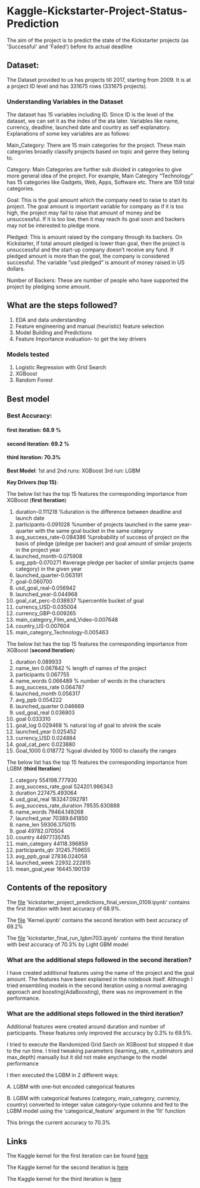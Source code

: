 # Kaggle-Kickstarter-Project-Status-Prediction

The aim of the project is to predict the state of the Kickstarter projects (as 'Successful' and 'Failed') before its actual deadline

## Dataset:
The Dataset provided to us has projects till 2017, starting from 2009.
It is at a project ID level and has 331675 rows (331675 projects).

### Understanding Variables in the Dataset

The dataset has 15 variables including ID. Since ID is the level of the dataset, we can set it as the index of the ata later. Variables like name, currency, deadline, launched date and country as self explanatory. Explanations of some key variables are as follows:

Main_Category: There are 15 main categories for the project. These main categories broadly classify projects based on topic and genre they belong to.

Category: Main Categories are further sub divided in categories to give more general idea of the project. For example, Main Category “Technology” has 15 categories like Gadgets, Web, Apps, Software etc. There are 159 total categories.

Goal: This is the goal amount which the company need to raise to start its project. The goal amount is important variable for company as if it is too high, the project may fail to raise that amount of money and be unsuccessful. If it is too low, then it may reach its goal soon and backers may not be interested to pledge more.

Pledged: This is amount raised by the company through its backers. On Kickstarter, if total amount pledged is lower than goal, then the project is unsuccessful and the start-up company doesn’t receive any fund. If pledged amount is more than the goal, the company is considered successful. The variable “usd pledged” is amount of money raised in US dollars.

Number of Backers: These are number of people who have supported the project by pledging some amount.

## What are the steps followed?
1. EDA and data understanding
2. Feature engineering and manual (heuristic) feature selection
3. Model Building and Predictions
4. Feature Importance evaluation- to get the key drivers

### Models tested
1. Logistic Regression with Grid Search
2. XGBoost
3. Random Forest

## Best model 
### **Best Accuracy**: 
#### first iteration: 68.9 %
#### second iteration: 69.2 %
#### third iteration: 70.3%

**Best Model**: 1st and 2nd runs: XGBoost
3rd run: LGBM

**Key Drivers (top 15)**:

The below list has the top 15 features the corresponding importance from XGBoost (**first Iteration**)
1. duration-0.111218   %duration is the difference between deadline and launch date
2. participants-0.091028 %number of projects launched in the same year-quarter with the same goal bucket in the same category
3. avg_success_rate-0.084386 %probability of success of project on the basis of pledge (pledge per backer) and goal amount of similar projects in the project year
4. launched_month-0.075908
5. avg_ppb-0.070271 #average pledge per backer of similar projects (same category) in the given year
6. launched_quarter-0.063191
7. goal-0.060700
8. usd_goal_real-0.056942
9. launched_year-0.044968
10. goal_cat_perc-0.038937 %percentile bucket of goal
11. currency_USD-0.035004
12. currency_GBP-0.009265
13. main_category_Film_and_Video-0.007648
14. country_US-0.007604
15. main_category_Technology-0.005463


The below list has the top 15 features the corresponding importance from XGBoost (**second Iteration**)
1. duration	0.089933
2. name_len	0.067842 % length of names of the project
3. participants	0.067755
4. name_words	0.066489 % number of words in the characters
5. avg_success_rate	0.064787
6. launched_month	0.056317
7. avg_ppb	0.054222
8. launched_quarter	0.046669
9. usd_goal_real	0.036803
10. goal	0.033310
11.	goal_log	0.029468 % natural log of goal to shrink the scale
12.	launched_year	0.025452
13.	currency_USD	0.024884
14.	goal_cat_perc	0.023880
15.	Goal_1000	0.018772 %goal divided by 1000 to classify the ranges


The below list has the top 15 features the corresponding importance from LGBM (**third Iteration**)
1.  category	554198.777930
2.	avg_success_rate_goal	524201.986343
3.	duration	227475.493064
4.	usd_goal_real	183247.092781
5.	avg_success_rate_duration	79535.630888
6.	name_words	79464.149268
7.	launched_year	70389.641850
8.	name_len	59306.375015
9.	goal	49782.070504
10.	country	44977.135745
11.	main_category	44118.396859
12.	participants_qtr	31245.759655
13.	avg_ppb_goal	27836.024058
14.	launched_week	22932.222815
15.	mean_goal_year	16445.190139 

## Contents of the repository
The [file](https://github.com/srishtis/Kaggle-Kickstarter-Project-Status-Prediction/blob/master/kickstarter_project_predictions_%20final_version_0109.ipynb) 'kickstarter_project_predictions_final_version_0109.ipynb' contains the first iteration with best accuracy of 68.9%.

The [file](https://github.com/srishtis/Kaggle-Kickstarter-Project-Status-Prediction/blob/master/kernel.ipynb) 'Kernel.ipynb' contains the second iteration with best accuracy of 69.2%

The [file](https://github.com/srishtis/Kaggle-Kickstarter-Project-Status-Prediction/blob/master/kickstarter_final_run_lgbm703.ipynb) 'kickstarter_final_run_lgbm703.ipynb' contains the third iteration with best accuracy of 70.3% by Light GBM model

### What are the additional steps followed in the second iteration?
I have created additional features using the name of the project and the goal amount. The features have been explained in the notebook itself.
Although I tried ensembling models in the second iteration using a normal averaging approach and boosting(AdaBoosting), there was no improvement in the performance.

### What are the additional steps followed in the third iteration?
Additional features were created around duration and number of participants. These features only improved the accuracy by 0.3% to 69.5%.

I tried to execute the Randomized Grid Sarch on XGBoost but stopped it due to the run time. I tried tweaking parameters (learning_rate, n_estimators and max_depth) manually but it did not make anychange to the model performance

I then executed the LGBM in 2 different ways:

A. LGBM with one-hot encoded categorical features

B. LGBM with categorical features (category, main_category, currency, country) converted to integer value category-type columns and fed to the LGBM model using the 'categorical_feature' argument in the 'fit' function

This brings the current accuracy to 70.3%

## Links
The Kaggle kernel for the first iteration can be found [here](https://www.kaggle.com/srishti280992/data-preprocessing-feature-engg-prediction)

The Kaggle kernel for the second iteration is [here](https://www.kaggle.com/srishti280992/xgboost-classifier-69-2-feature-engg-eda)

The Kaggle kernel for the third iteration is [here](https://www.kaggle.com/srishti280992/kickstarter-project-classification-lgbm-70-3) 
